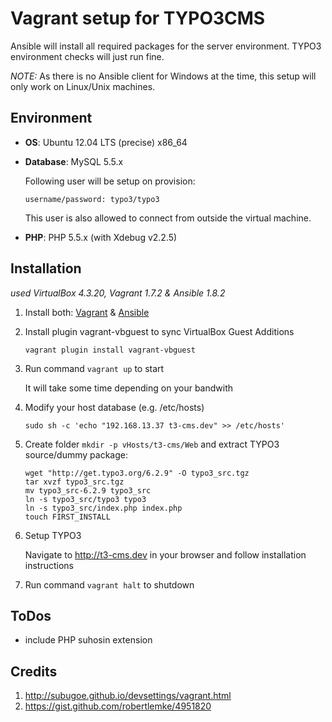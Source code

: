 Vagrant setup for TYPO3CMS
================

Ansible will install all required packages for the server environment.
TYPO3 environment checks will just run fine.

*NOTE:* As there is no Ansible client for Windows at the time, this setup will only work on
Linux/Unix machines.

Environment
--------------
* __OS__: Ubuntu 12.04 LTS (precise) x86_64

* __Database__: MySQL 5.5.x

   Following user will be setup on provision:
   ```
   username/password: typo3/typo3
   ```
   This user is also allowed to connect from outside the virtual machine.

* __PHP__: PHP 5.5.x (with Xdebug v2.2.5)

Installation
--------------
*used VirtualBox 4.3.20, Vagrant 1.7.2 & Ansible 1.8.2*

1. Install both: [Vagrant](https://www.vagrantup.com/downloads.html) & [Ansible](http://docs.ansible.com/intro_installation.html)

2. Install plugin vagrant-vbguest to sync VirtualBox Guest Additions

    ```
    vagrant plugin install vagrant-vbguest
    ```

3. Run command `vagrant up` to start

    It will take some time depending on your bandwith

4. Modify your host database (e.g. /etc/hosts)

    ```
    sudo sh -c 'echo "192.168.13.37 t3-cms.dev" >> /etc/hosts'
    ``` 

5. Create folder `mkdir -p vHosts/t3-cms/Web` and extract TYPO3 source/dummy package:

    ```
    wget "http://get.typo3.org/6.2.9" -O typo3_src.tgz 
    tar xvzf typo3_src.tgz 
    mv typo3_src-6.2.9 typo3_src 
    ln -s typo3_src/typo3 typo3 
    ln -s typo3_src/index.php index.php 
    touch FIRST_INSTALL
    ```

6. Setup TYPO3

     Navigate to http://t3-cms.dev in your browser and follow installation instructions

7. Run command `vagrant halt` to shutdown

ToDos
--------------
* include PHP suhosin extension

Credits
--------------
1. http://subugoe.github.io/devsettings/vagrant.html
2. https://gist.github.com/robertlemke/4951820

